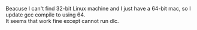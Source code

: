 Beacuse I can't find 32-bit Linux machine and I just have a 64-bit mac, so I update gcc compile to using 64.  
It seems that work fine except cannot run dlc.